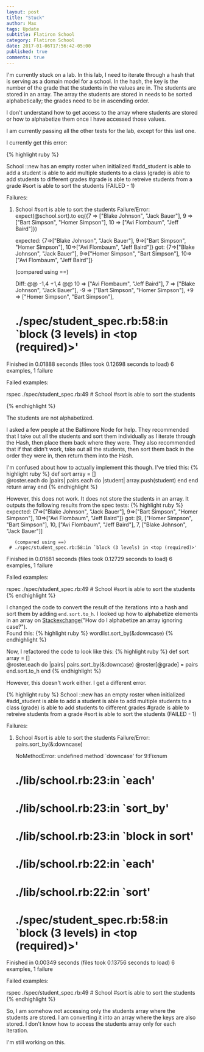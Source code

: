 ```yaml
---
layout: post
title: "Stuck"
author: Max
tags: Update
subtitle: Flatiron School
category: Flatiron School
date: 2017-01-06T17:56:42-05:00
published: true
comments: true
---
```


I'm currently stuck on a lab. In this lab, I need to iterate through a hash that is serving as a domain model for a school. In the hash, the key is the number of the grade that the students in the values are in. The students are stored in an array. The array the students are stored in needs to be sorted alphabetically; the grades need to be in ascending order. 

I don't understand how to get access to the array where students are stored or how to alphabetize them once I have accessed those values. 

I am currently passing all the other tests for the lab, except for this last one. 

I currently get this error: 

{% highlight ruby %}

School
  ::new
    has an empty roster when initialized
  #add_student
    is able to add a student
    is able to add multiple students to a class (grade)
    is able to add students to different grades
  #grade
    is able to retreive students from a grade
  #sort
    is able to sort the students (FAILED - 1)

Failures:

  1) School #sort is able to sort the students
     Failure/Error: expect(@school.sort).to eq({7 => ["Blake Johnson", "Jack Bauer"], 9 => ["Bart Simpson", "Homer Simpson"], 10 => ["Avi Flombaum", "Jeff Baird"]})
     
       expected: {7=>["Blake Johnson", "Jack Bauer"], 9=>["Bart Simpson", "Homer Simpson"], 10=>["Avi Flombaum", "Jeff Baird"]}
            got: {7=>["Blake Johnson", "Jack Bauer"], 9=>["Homer Simpson", "Bart Simpson"], 10=>["Avi Flombaum", "Jeff Baird"]}
     
       (compared using ==)
     
       Diff:
       @@ -1,4 +1,4 @@
        10 => ["Avi Flombaum", "Jeff Baird"],
        7 => ["Blake Johnson", "Jack Bauer"],
       -9 => ["Bart Simpson", "Homer Simpson"],
       +9 => ["Homer Simpson", "Bart Simpson"],
       
     # ./spec/student_spec.rb:58:in `block (3 levels) in <top (required)>'

Finished in 0.01888 seconds (files took 0.12698 seconds to load)
6 examples, 1 failure

Failed examples:

rspec ./spec/student_spec.rb:49 # School #sort is able to sort the students

{% endhighlight %}

The students are not alphabetized. 

I asked a few people at the Baltimore Node for help. They recommended that I take out all the students and sort them individually as I iterate through the Hash, then place them back where they were. They also recommended that if that didn't work, take out all the students, then sort them back in the order they were in, then return them into the Hash. 

I'm confused about how to actually implement this though. 
I've tried this: 
{% highlight ruby %}
def sort
		array = []	
		@roster.each do |pairs|
			pairs.each do |student|
				array.push(student)
			end
		end
		return array
	end
{% endhighlight %}

However, this does not work. It does not store the students in an array. It outputs the following results from the spec tests: 
{% highlight ruby %}
expected: {7=>["Blake Johnson", "Jack Bauer"], 9=>["Bart Simpson", "Homer Simpson"], 10=>["Avi Flombaum", "Jeff Baird"]}
            got: [9, ["Homer Simpson", "Bart Simpson"], 10, ["Avi Flombaum", "Jeff Baird"], 7, ["Blake Johnson", "Jack Bauer"]]
     
       (compared using ==)
     # ./spec/student_spec.rb:58:in `block (3 levels) in <top (required)>'

Finished in 0.01681 seconds (files took 0.12729 seconds to load)
6 examples, 1 failure

Failed examples:

rspec ./spec/student_spec.rb:49 # School #sort is able to sort the students
{% endhighlight %}

I changed the code to convert the result of the iterations into a hash and sort them by adding ```end.sort.to_h```. I looked up how to alphabetize elements in an array on <a href="https://stackoverflow.com/questions/17799871/how-do-i-alphabetize-an-array-ignoring-case">Stackexchange</a>("How do I alphabetize an array ignoring case?").<br> Found this:
{% highlight ruby %}
wordlist.sort_by(&:downcase)
{% endhighlight %}

Now, I refactored the code to look like this: 
{% highlight ruby %}
def sort
		array = []	
		@roster.each do |pairs|
			pairs.sort_by(&:downcase)
			@roster[@grade] = pairs
		end.sort.to_h
	end
{% endhighlight %}

However, this doesn't work either. I get a different error. 

{% highlight ruby %}
School
  ::new
    has an empty roster when initialized
  #add_student
    is able to add a student
    is able to add multiple students to a class (grade)
    is able to add students to different grades
  #grade
    is able to retreive students from a grade
  #sort
    is able to sort the students (FAILED - 1)

Failures:

  1) School #sort is able to sort the students
     Failure/Error: pairs.sort_by(&:downcase)
     
     NoMethodError:
       undefined method `downcase' for 9:Fixnum
     # ./lib/school.rb:23:in `each'
     # ./lib/school.rb:23:in `sort_by'
     # ./lib/school.rb:23:in `block in sort'
     # ./lib/school.rb:22:in `each'
     # ./lib/school.rb:22:in `sort'
     # ./spec/student_spec.rb:58:in `block (3 levels) in <top (required)>'

Finished in 0.00349 seconds (files took 0.13756 seconds to load)
6 examples, 1 failure

Failed examples:

rspec ./spec/student_spec.rb:49 # School #sort is able to sort the students
{% endhighlight %}

So, I am somehow not accessing only the students array where the students are stored. I am converting it into an array where the keys are also stored. I don't know how to access the students array only for each iteration. 

I'm still working on this. 

